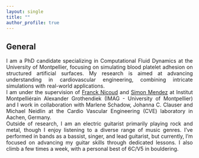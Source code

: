 ```yaml
---
layout: single
title: ""
author_profile: true
---
```


## General

<div style="text-align: justify">
I am a PhD candidate specializing in Computational Fluid Dynamics at the University of Montpellier, focusing on simulating blood platelet adhesion on structured artificial surfaces. My research is aimed at advancing understanding in cardiovascular engineering, combining intricate simulations with real-world applications.
</div>

<div style="text-align: justify">
I am under the supervision of <a href="https://imag.umontpellier.fr/~nicoud/">Franck Nicoud</a> and <a href="https://imag.umontpellier.fr/~mendez/">Simon Mendez</a> at Institut Montpelliérain Alexander Grothendiek (IMAG - University of Montpellier) and I work in collaboration with Marlene Schadow, Johanna C. Clauser and Michael Neidlin at the Cardio Vascular Engineering (CVE) laboratory in Aachen, Germany.
</div>

<div style="text-align: justify">
Outside of research, I am an electric guitarist primarily playing rock and metal, though I enjoy listening to a diverse range of music genres. I’ve performed in bands as a bassist, singer, and lead guitarist, but currently, I’m focused on advancing my guitar skills through dedicated lessons. I also climb a few times a week, with a personal best of 6C/V5 in bouldering.
</div>